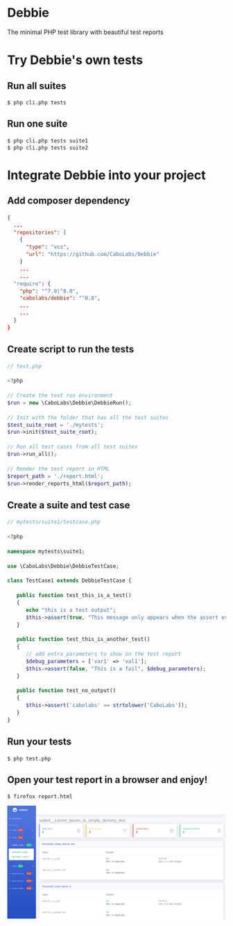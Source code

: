 # Debbie

The minimal PHP test library with beautiful test reports

# Try Debbie's own tests

## Run all suites

```shell
$ php cli.php tests
```

## Run one suite

```shell
$ php cli.php tests suite1
$ php cli.php tests suite2
```

# Integrate Debbie into your project

## Add composer dependency

```json
{
  ...
  "repositories": [
    {
      "type": "vcs",
      "url": "https://github.com/CaboLabs/Debbie"
    }
    ...
    ...
  "require": {
    "php": "^7.0|^8.0",
    "cabolabs/debbie": "^0.8",
    ...
    ...
  }
}
```

## Create script to run the tests

```php
// test.php

<?php

// Create the test run environment
$run = new \CaboLabs\Debbie\DebbieRun();

// Init with the folder that has all the test suites
$test_suite_root = './mytests';
$run->init($test_suite_root);

// Run all test cases from all test suites
$run->run_all();

// Render the test report in HTML
$report_path = './report.html';
$run->render_reports_html($report_path);
```

## Create a suite and test case

```php
// mytests/suite1/testcase.php

<?php

namespace mytests\suite1;

use \CaboLabs\Debbie\DebbieTestCase;

class TestCase1 extends DebbieTestCase {

   public function test_this_is_a_test()
   {
      echo "this is a test output";
      $this->assert(true, "This message only appears when the assert evaluates to false");
   }

   public function test_this_is_another_test()
   {
      // add extra parameters to show on the test report
      $debug_parameters = ['var1' => 'val1'];
      $this->assert(false, "This is a fail", $debug_parameters);
   }

   public function test_no_output()
   {
      $this->assert('cabolabs' == strtolower('CaboLabs'));
   }
}

```

## Run your tests

```shell
$ php test.php
```

## Open your test report in a browser and enjoy!

```shell
$ firefox report.html
```

![](assets/report.png)